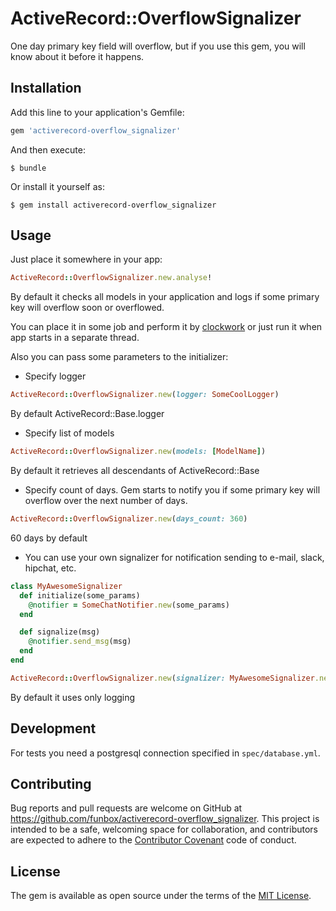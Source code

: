 # ActiveRecord::OverflowSignalizer

One day primary key field will overflow, but if you use this gem, you will know about it before it happens.

## Installation

Add this line to your application's Gemfile:

```ruby
gem 'activerecord-overflow_signalizer'
```

And then execute:

    $ bundle

Or install it yourself as:

    $ gem install activerecord-overflow_signalizer

## Usage

Just place it somewhere in your app:
```ruby
ActiveRecord::OverflowSignalizer.new.analyse!
```

By default it checks all models in your application and logs if some primary key will overflow soon or overflowed.

You can place it in some job and perform it by [clockwork](https://github.com/adamwiggins/clockwork)
or just run it when app starts in a separate thread.

Also you can pass some parameters to the initializer:

+ Specify logger
```ruby
ActiveRecord::OverflowSignalizer.new(logger: SomeCoolLogger)
```
By default ActiveRecord::Base.logger

+ Specify list of models
```ruby
ActiveRecord::OverflowSignalizer.new(models: [ModelName])
```
By default it retrieves all descendants of ActiveRecord::Base

+ Specify count of days. Gem starts to notify you if some primary key will overflow over the next number of days.
```ruby
ActiveRecord::OverflowSignalizer.new(days_count: 360)
```
60 days by default

+ You can use your own signalizer for notification sending to e-mail, slack, hipchat, etc.
```ruby
class MyAwesomeSignalizer
  def initialize(some_params)
    @notifier = SomeChatNotifier.new(some_params)
  end

  def signalize(msg)
    @notifier.send_msg(msg)
  end
end

ActiveRecord::OverflowSignalizer.new(signalizer: MyAwesomeSignalizer.new(some_params))
```
By default it uses only logging

## Development

For tests you need a postgresql connection specified in `spec/database.yml`.

## Contributing

Bug reports and pull requests are welcome on GitHub at https://github.com/funbox/activerecord-overflow_signalizer. This project is intended to be a safe, welcoming space for collaboration, and contributors are expected to adhere to the [Contributor Covenant](http://contributor-covenant.org) code of conduct.

## License

The gem is available as open source under the terms of the [MIT License](http://opensource.org/licenses/MIT).

